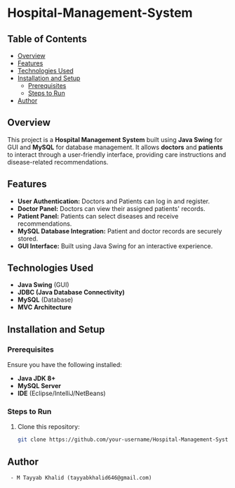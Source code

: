 # Hospital-Management-System


## Table of Contents
- [Overview](#overview)
- [Features](#features)
- [Technologies Used](#technologies-used)
- [Installation and Setup](#installation-and-setup)
  - [Prerequisites](#prerequisites)
  - [Steps to Run](#steps-to-run)
- [Author](#author)

## Overview
This project is a **Hospital Management System** built using **Java Swing** for GUI and **MySQL** for database management. It allows **doctors** and **patients** to interact through a user-friendly interface, providing care instructions and disease-related recommendations.

## Features
- **User Authentication:** Doctors and Patients can log in and register.
- **Doctor Panel:** Doctors can view their assigned patients' records.
- **Patient Panel:** Patients can select diseases and receive recommendations.
- **MySQL Database Integration:** Patient and doctor records are securely stored.
- **GUI Interface:** Built using Java Swing for an interactive experience.

## Technologies Used
- **Java Swing** (GUI)
- **JDBC (Java Database Connectivity)**
- **MySQL** (Database)
- **MVC Architecture**

## Installation and Setup

### Prerequisites
Ensure you have the following installed:
- **Java JDK 8+**
- **MySQL Server**
- **IDE** (Eclipse/IntelliJ/NetBeans)

### Steps to Run
1. Clone this repository:
   ```bash
   git clone https://github.com/your-username/Hospital-Management-System.git
 ## Author 
     - M Tayyab Khalid (tayyabkhalid646@gmail.com)
